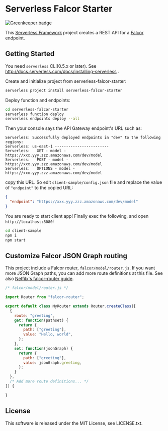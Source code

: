 # Serverless Falcor Starter

[![Greenkeeper badge](https://badges.greenkeeper.io/Quramy/serverless-falcor-starter.svg)](https://greenkeeper.io/)

This [Serverless Framework](http://serverless.com/) project creates a REST API for a [Falcor](http://netflix.github.io/falcor/) endpoint.

## Getting Started

You need `serverless` CLI(0.5.x or later). See http://docs.serverless.com/docs/installing-serverless .

Create and initialize project from serverless-falcor-starter:

```sh
serverless project install serverless-falcor-starter
```

Deploy function and endpoints:

```sh
cd serverless-falcor-starter
serverless function deploy
serverless endpoints deploy --all
```

Then your console says the API Gateway endpoint's URL such as:

```text
Serverless: Successfully deployed endpoints in "dev" to the following regions:
Serverless: us-east-1 ------------------------
Serverless:   GET - model - https://xxx.yyy.zzz.amazonaws.com/dev/model
Serverless:   POST - model - https://xxx.yyy.zzz.amazonaws.com/dev/model
Serverless:   OPTIONS - model - https://xxx.yyy.zzz.amazonaws.com/dev/model
```

copy this URL. So edit `client-sample/config.json` file and replace the value of `"endpoint"` to the copied URL:

```json
{
  "endpoint": "https://xxx.yyy.zzz.amazonaws.com/dev/model"
}
```

You are ready to start client app! Finally exec the following, and open `http://localhost:8080`!

```sh
cd client-sample
npm i
npm start
```

## Customize Falcor JSON Graph routing

This project include a Falcor router, `falcor/model/router.js`. If you want more JSON Graph paths, you can add more route definitions at this file. See also [Netfilx's falcor-router guide](http://netflix.github.io/falcor/documentation/router.html).

```js
/* falcor/model/router.js */

import Router from "falcor-router";

export default class MyRouter extends Router.createClass([
  {
    route: "greeting",
    get: function(pathset) {
      return {
        path: ["greeting"],
        value: "Hello, world",
      };
    },
    set: function(jsonGraph) {
      return {
        path: ["greeting"],
        value: jsonGraph.greeting,
      };
    }
  },
  /* Add more route definitions... */
]) {

}
```


## License

This software is released under the MIT License, see LICENSE.txt.
